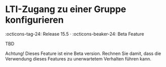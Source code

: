 # LTI-Zugang zu einer Gruppe konfigurieren

:octicons-tag-24: Release 15.5 · :octicons-beaker-24: Beta Feature

TBD

Achtung! Dieses Feature ist eine Beta version. Rechnen Sie damit, dass die Verwendung dieses Features zu unerwartetem Verhalten führen kann.